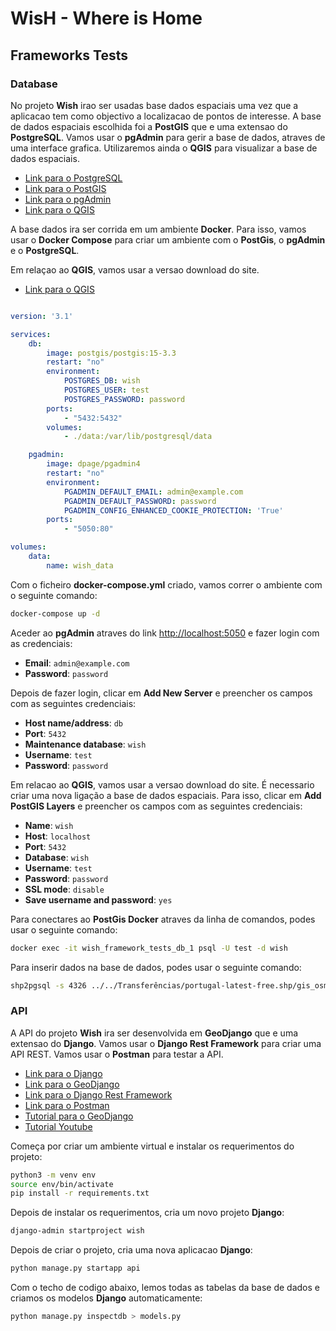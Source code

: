 # WisH - Where is Home 

## Frameworks Tests

### Database

No projeto **Wish** irao ser usadas base dados espaciais uma vez que a aplicacao tem como objectivo a localizacao de pontos de interesse. A base de dados espaciais escolhida foi a **PostGIS** que e uma extensao do **PostgreSQL**. Vamos usar o **pgAdmin** para gerir a base de dados, atraves de uma interface grafica. Utilizaremos ainda o **QGIS** para visualizar a base de dados espaciais.

- [Link para o PostgreSQL](https://www.postgresql.org/)
- [Link para o PostGIS](https://postgis.net/)
- [Link para o pgAdmin](https://www.pgadmin.org/)
- [Link para o QGIS](https://qgis.org/pt_PT/site/)


A base dados ira ser corrida em um ambiente **Docker**. Para isso, vamos usar o **Docker Compose** para criar um ambiente com o **PostGis**, o **pgAdmin** e o **PostgreSQL**.

Em relaçao ao **QGIS**, vamos usar a versao download do site.
- [Link para o QGIS](https://www.qgis.org/en/site/forusers/alldownloads.html#debian-ubuntu)


```yml

version: '3.1'

services:
    db:
        image: postgis/postgis:15-3.3
        restart: "no"
        environment:
            POSTGRES_DB: wish
            POSTGRES_USER: test
            POSTGRES_PASSWORD: password
        ports:
            - "5432:5432"
        volumes:
            - ./data:/var/lib/postgresql/data

    pgadmin:
        image: dpage/pgadmin4
        restart: "no"
        environment:
            PGADMIN_DEFAULT_EMAIL: admin@example.com
            PGADMIN_DEFAULT_PASSWORD: password
            PGADMIN_CONFIG_ENHANCED_COOKIE_PROTECTION: 'True'
        ports:
            - "5050:80"

volumes:
    data:
        name: wish_data

```

Com o ficheiro **docker-compose.yml** criado, vamos correr o ambiente com o seguinte comando:

```bash
docker-compose up -d
```

Aceder ao **pgAdmin** atraves do link [http://localhost:5050](http://localhost:5050) e fazer login com as credenciais:
- **Email**: ``` admin@example.com ```
- **Password**: ``` password ```

Depois de fazer login, clicar em **Add New Server** e preencher os campos com as seguintes credenciais:
- **Host name/address**: ``` db ```
- **Port**: ``` 5432 ```
- **Maintenance database**: ``` wish ```
- **Username**: ``` test ```
- **Password**: ``` password ```

    
Em relacao ao **QGIS**, vamos usar a versao download do site. É necessario criar uma nova ligação a base de dados espaciais. Para isso, clicar em **Add PostGIS Layers** e preencher os campos com as seguintes credenciais:
- **Name**: ``` wish ```
- **Host**: ``` localhost ```
- **Port**: ``` 5432 ```
- **Database**: ``` wish ```
- **Username**: ``` test ```
- **Password**: ``` password ```
- **SSL mode**: ``` disable ```
- **Save username and password**: ``` yes ```


Para conectares ao **PostGis Docker** atraves da linha de comandos, podes usar o seguinte comando:

```bash
docker exec -it wish_framework_tests_db_1 psql -U test -d wish 
```

Para inserir dados na base de dados, podes usar o seguinte comando:

```bash
shp2pgsql -s 4326 ../../Transferências/portugal-latest-free.shp/gis_osm_buildings_a_free_1.shp public.geo_buildings_free | docker exec -i wish_framework_tests_db_1 psql -U test -d wish
```

### API

A API do projeto **Wish** ira ser desenvolvida em **GeoDjango** que e uma extensao do **Django**. Vamos usar o **Django Rest Framework** para criar uma API REST. Vamos usar o **Postman** para testar a API.

- [Link para o Django](https://www.djangoproject.com/)
- [Link para o GeoDjango](https://docs.djangoproject.com/en/3.2/ref/contrib/gis/)
- [Link para o Django Rest Framework](https://www.django-rest-framework.org/)
- [Link para o Postman](https://www.postman.com/)
- [Tutorial para o GeoDjango](https://docs.djangoproject.com/en/5.0/ref/contrib/gis/tutorial/)
- [Tutorial Youtube](https://www.youtube.com/watch?v=L3YoX9wrGDc&list=PL7amXK4vKqATa_KrfQ3_tEF_ywAgAqWeJ&index=2&ab_channel=WanjohiKibui)

Começa por criar um ambiente virtual e instalar os requerimentos do projeto:

```bash
python3 -m venv env
source env/bin/activate
pip install -r requirements.txt
```

Depois de instalar os requerimentos, cria um novo projeto **Django**:

```bash
django-admin startproject wish
```

Depois de criar o projeto, cria uma nova aplicacao **Django**:

```bash
python manage.py startapp api
```

Com o techo de codigo abaixo, lemos todas as tabelas da base de dados e criamos os modelos **Django** automaticamente:
```bash
python manage.py inspectdb > models.py
```
